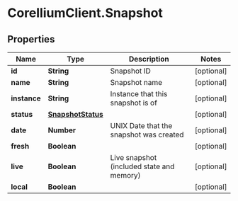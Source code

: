 # CorelliumClient.Snapshot

## Properties

Name | Type | Description | Notes
------------ | ------------- | ------------- | -------------
**id** | **String** | Snapshot ID | [optional] 
**name** | **String** | Snapshot name | [optional] 
**instance** | **String** | Instance that this snapshot is of | [optional] 
**status** | [**SnapshotStatus**](SnapshotStatus.md) |  | [optional] 
**date** | **Number** | UNIX Date that the snapshot was created | [optional] 
**fresh** | **Boolean** |  | [optional] 
**live** | **Boolean** | Live snapshot (included state and memory) | [optional] 
**local** | **Boolean** |  | [optional] 


